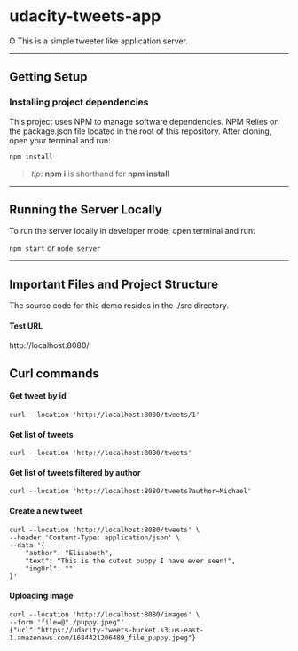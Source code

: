 # udacity-tweets-app
O
This is a simple tweeter like application server.

***
## Getting Setup

### Installing project dependencies

This project uses NPM to manage software dependencies. NPM Relies on the package.json file located in the root of this repository. After cloning, open your terminal and run:
```bash
npm install
```
>_tip_: **npm i** is shorthand for **npm install**

***

## Running the Server Locally
To run the server locally in developer mode, open terminal and run:

`npm start` or `node server`

***
## Important Files and Project Structure

The source code for this demo resides in the ./src directory.

#### Test URL
http://localhost:8080/

## Curl commands

#### Get tweet by id
```
curl --location 'http://localhost:8080/tweets/1'
```

#### Get list of tweets
```
curl --location 'http://localhost:8080/tweets'
```

#### Get list of tweets filtered by author
```
curl --location 'http://localhost:8080/tweets?author=Michael'
```

#### Create a new tweet
```
curl --location 'http://localhost:8080/tweets' \
--header 'Content-Type: application/json' \
--data '{
    "author": "Elisabeth",
    "text": "This is the cutest puppy I have ever seen!",
    "imgUrl": ""
}'
```

#### Uploading image
```
curl --location 'http://localhost:8080/images' \
--form 'file=@"./puppy.jpeg"'                
{"url":"https://udacity-tweets-bucket.s3.us-east-1.amazonaws.com/1684421206489_file_puppy.jpeg"}     
```